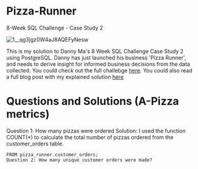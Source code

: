 # Pizza-Runner
8-Week SQL Challenge - Case Study 2 

![1__qg3jgz0W4aJ8AQEFyNesw](https://user-images.githubusercontent.com/98917179/189134586-abfb6db6-b4c6-4997-bf82-03e7e8525179.png)

This is my solution to Danny Ma's 8 Week SQL Challenge Case Study 2 using PostgreSQL. Danny has just launched his business 'Pizza Runner', and needs to derive insight for informed business decisions from the data collected. You could check out the full challebge [here](https://8weeksqlchallenge.com/case-study-2/). You could also read a full blog post with my explained solution [here]()
# Questions and Solutions (A-Pizza metrics)
Question 1: How many pizzas were ordered
Solution: I used the function COUNT(*) to calculate the total number of pizzas ordered from the customer_orders table.
```SELECT COUNT(*) AS no_of_pizzas_ordered
FROM pizza_runner.customer_orders;
Question 2: How many unique customer orders were made?
